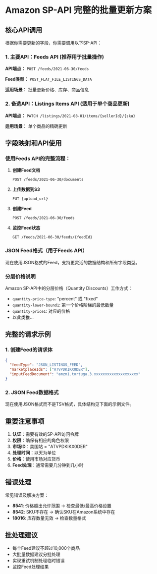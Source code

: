 # Amazon SP-API 完整的批量更新方案

## 核心API调用

根据你需要更新的字段，你需要调用以下SP-API：

### 1. 主要API：Feeds API (推荐用于批量操作)

**API端点：** `POST /feeds/2021-06-30/feeds`

**Feed类型：** `POST_FLAT_FILE_LISTINGS_DATA`

**适用场景：** 批量更新价格、库存、商品信息

### 2. 备选API：Listings Items API (适用于单个商品更新)

**API端点：** `PATCH /listings/2021-08-01/items/{sellerId}/{sku}`

**适用场景：** 单个商品的精确更新

## 字段映射和API使用

### 使用Feeds API的完整流程：

1. **创建Feed文档**
   ```
   POST /feeds/2021-06-30/documents
   ```

2. **上传数据到S3**
   ```
   PUT {upload_url}
   ```

3. **创建Feed**
   ```
   POST /feeds/2021-06-30/feeds
   ```

4. **监控Feed状态**
   ```
   GET /feeds/2021-06-30/feeds/{feedId}
   ```

### JSON Feed格式（用于Feeds API）

现在使用JSON格式的Feed，支持更灵活的数据结构和所有字段类型。

### 分层价格说明

Amazon SP-API中的分层价格（Quantity Discounts）工作方式：
- `quantity-price-type`: "percent" 或 "fixed"
- `quantity-lower-bound1`: 第一个价格阶梯的最低数量
- `quantity-price1`: 对应的价格
- 以此类推...

## 完整的请求示例

### 1. 创建Feed的请求体
```json
{
  "feedType": "JSON_LISTINGS_FEED",
  "marketplaceIds": ["ATVPDKIKX0DER"],
  "inputFeedDocument": "amzn1.tortuga.3.xxxxxxxxxxxxxxxxxxxx"
}
```

### 2. JSON Feed数据格式
现在使用JSON格式而不是TSV格式，具体结构见下面的示例文件。

## 重要注意事项

1. **认证**：需要有效的SP-API访问令牌
2. **权限**：确保有相应的角色权限
3. **市场ID**：美国站 = "ATVPDKIKX0DER"
4. **处理时间**：以天为单位
5. **价格**：使用市场对应货币
6. **Feed处理**：通常需要几分钟到几小时

## 错误处理

常见错误及解决方案：
- **8541**: 价格超出允许范围 → 检查最低/最高价格设置
- **8542**: SKU不存在 → 确认SKU在Amazon系统中存在
- **18016**: 库存数量无效 → 检查数量格式

## 批处理建议

- 每个Feed建议不超过10,000个商品
- 大批量数据建议分批处理
- 实现重试机制处理临时错误
- 监控Feed处理结果